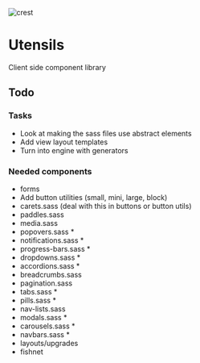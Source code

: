 
![crest](https://secure.gravatar.com/avatar/aa8ea677b07f626479fd280049b0e19f?s=75)

# Utensils
Client side component library

## Todo

### Tasks
- Look at making the sass files use abstract elements
- Add view layout templates
- Turn into engine with generators

### Needed components
- forms
- Add button utilities (small, mini, large, block)
- carets.sass (deal with this in buttons or button utils)
- paddles.sass
- media.sass
- popovers.sass *
- notifications.sass *
- progress-bars.sass *
- dropdowns.sass *
- accordions.sass *
- breadcrumbs.sass
- pagination.sass
- tabs.sass *
- pills.sass *
- nav-lists.sass
- modals.sass *
- carousels.sass *
- navbars.sass *
- layouts/upgrades
- fishnet

